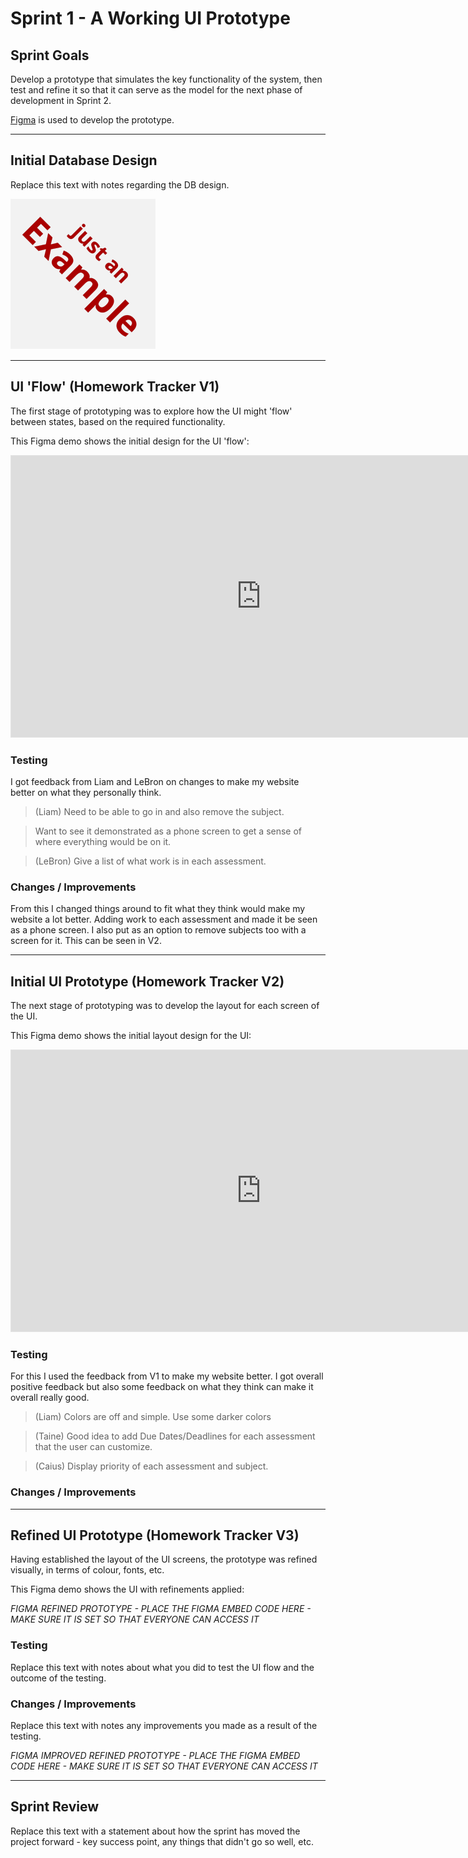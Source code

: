 # Sprint 1 - A Working UI Prototype


## Sprint Goals

Develop a prototype that simulates the key functionality of the system, then test and refine it so that it can serve as the model for the next phase of development in Sprint 2.

[Figma](https://www.figma.com/) is used to develop the prototype.


---

## Initial Database Design

Replace this text with notes regarding the DB design.

![SCREENSHOT OF DB DESIGN](screenshots/example.png)


---

## UI 'Flow' (Homework Tracker V1)

The first stage of prototyping was to explore how the UI might 'flow' between states, based on the required functionality.

This Figma demo shows the initial design for the UI 'flow':

<iframe style="border: 1px solid rgba(0, 0, 0, 0.1);" width="800" height="450" src="https://embed.figma.com/proto/CzsUHFVExIX0iWDn6eKaub/Homework-Website-v1?node-id=1-18&starting-point-node-id=1%3A18&embed-host=share" allowfullscreen></iframe>

### Testing
I got feedback from Liam and LeBron on changes to make my website better on what they personally think.
>(Liam) Need to be able to go in and also remove the subject.

>Want to see it demonstrated as a phone screen to get a sense of where everything would be on it.

>(LeBron) Give a list of what work is in each assessment.

### Changes / Improvements

From this I changed things around to fit what they think would make my website a lot better. Adding work to each assessment and made it be seen as a phone screen. I also put as an option to remove subjects too with a screen for it. This can be seen in V2.

---

## Initial UI Prototype (Homework Tracker V2)

The next stage of prototyping was to develop the layout for each screen of the UI.

This Figma demo shows the initial layout design for the UI:

<iframe style="border: 1px solid rgba(0, 0, 0, 0.1);" width="800" height="450" src="https://embed.figma.com/proto/Vx1QhuUpbWLROC5syoiuhj/Homework-Website-v2?node-id=1-18&starting-point-node-id=1%3A18&embed-host=share" allowfullscreen></iframe>

### Testing

For this I used the feedback from V1 to make my website better. I got overall positive feedback but also some feedback on what they think can make it overall really good.
>(Liam) Colors are off and simple. Use some darker colors

>(Taine) Good idea to add Due Dates/Deadlines for each assessment that the user can customize.

>(Caius) Display priority of each assessment and subject.

### Changes / Improvements




---

## Refined UI Prototype (Homework Tracker V3)

Having established the layout of the UI screens, the prototype was refined visually, in terms of colour, fonts, etc.

This Figma demo shows the UI with refinements applied:

*FIGMA REFINED PROTOTYPE - PLACE THE FIGMA EMBED CODE HERE - MAKE SURE IT IS SET SO THAT EVERYONE CAN ACCESS IT*

### Testing

Replace this text with notes about what you did to test the UI flow and the outcome of the testing.

### Changes / Improvements

Replace this text with notes any improvements you made as a result of the testing.

*FIGMA IMPROVED REFINED PROTOTYPE - PLACE THE FIGMA EMBED CODE HERE - MAKE SURE IT IS SET SO THAT EVERYONE CAN ACCESS IT*


---

## Sprint Review

Replace this text with a statement about how the sprint has moved the project forward - key success point, any things that didn't go so well, etc.


